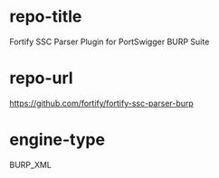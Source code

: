 # repo-title
Fortify SSC Parser Plugin for PortSwigger BURP Suite

# repo-url
https://github.com/fortify/fortify-ssc-parser-burp

# engine-type
BURP_XML
